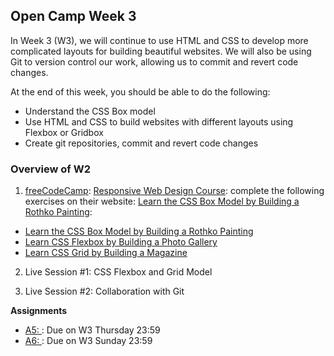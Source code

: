 ## Open Camp Week 3

In Week 3 (W3), we will continue to use HTML and CSS to develop more complicated
layouts for building beautiful websites. We will also be using Git to version
control our work, allowing us to commit and revert code changes.

At the end of this week, you should be able to do the following:

- Understand the CSS Box model
- Use HTML and CSS to build websites with different layouts using Flexbox or Gridbox
- Create git repositories, commit and revert code changes

### Overview of W2

1. [freeCodeCamp][fcc]: [Responsive Web Design Course][fcc-web]: complete the following exercises on their website: [Learn the CSS Box Model by Building a Rothko Painting][fcc-web]:
  - [Learn the CSS Box Model by Building a Rothko Painting][fcc-web]
  - [Learn CSS Flexbox by Building a Photo Gallery][fcc-web]
  - [Learn CSS Grid by Building a Magazine][fcc-web]

2. Live Session #1: CSS Flexbox and Grid Model

3. Live Session #2: Collaboration with Git

**Assignments**

- [A5: ](../assignments/a5.md): Due on W3 Thursday 23:59
- [A6: ](../assignments/a6.md): Due on W3 Sunday 23:59

[fcc]: https://freecodecamp.org
[fcc-web]: https://www.freecodecamp.org/learn/2022/responsive-web-design/
